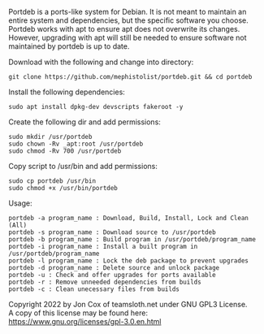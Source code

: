 Portdeb is a ports-like system for Debian. It is not meant to maintain an entire system and dependencies, but the specific software you choose. Portdeb works with apt to ensure apt does not overwrite its changes. However, upgrading with apt will still be needed to ensure software not maintained by portdeb is up to date.  

Download with the following and change into directory:
```
git clone https://github.com/mephistolist/portdeb.git && cd portdeb
```
Install the following dependencies:
```
sudo apt install dpkg-dev devscripts fakeroot -y
```
Create the following dir and add permissions:
```
sudo mkdir /usr/portdeb  
sudo chown -Rv _apt:root /usr/portdeb  
sudo chmod -Rv 700 /usr/portdeb  
```
Copy script to /usr/bin and add permissions:
```
sudo cp portdeb /usr/bin  
sudo chmod +x /usr/bin/portdeb
```
Usage:
```
portdeb -a program_name : Download, Build, Install, Lock and Clean (All)  
portdeb -s program_name : Download source to /usr/portdeb  
portdeb -b program_name : Build program in /usr/portdeb/program_name  
portdeb -i program_name : Install a built program in /usr/portdeb/program_name  
portdeb -l program_name : Lock the deb package to prevent upgrades  
portdeb -d program_name : Delete source and unlock package  
portdeb -u : Check and offer upgrades for ports available   
portdeb -r : Remove unneeded dependencies from builds  
portdeb -c : Clean unecessary files from builds  
```
Copyright 2022 by Jon Cox of teamsloth.net under GNU GPL3 License.  
A copy of this license may be found here: https://www.gnu.org/licenses/gpl-3.0.en.html 
